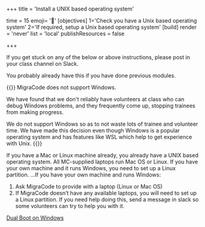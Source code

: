 +++
title = 'Install a UNIX based operating system'

time = 15
emoji= '🧰'
[objectives]
    1='Check you have a Unix based operating system'
    2='If required, setup a Unix based operating system'
[build]
  render = 'never'
  list = 'local'
  publishResources = false

+++

If you get stuck on any of the below or above instructions, please post in your class channel on Slack.

You probably already have this if you have done previous modules.

<!-- CYF-ONLY -->

{{<note type="Note!">}}
MigraCode does not support Windows.

We have found that we don't reliably have volunteers at class who can debug Windows problems, and they frequently come up, stopping trainees from making progress.

We do not support Windows so as to not waste lots of trainee and volunteer time. We have made this decision even though Windows is a popular operating system and has features like WSL which help to get experience with Unix.
{{</note>}}

If you have a Mac or Linux machine already, you already have a UNIX based operating system. All MC-supplied laptops run Mac OS or Linux. If you have your own machine and it runs Windows, you need to set up a Linux partition. …If you have your own machine and runs Windows:
1. Ask MigraCode to provide with a laptop (Linux or Mac OS)
2. If MigraCode doesn’t have any available laptops, you will need to set up a Linux partition.
If you need help doing this, send a message in slack so some volunteers can try to help you with it.
<!-- END-CYF-ONLY -->

[Dual Boot on Windows](https://help.ubuntu.com/community/WindowsDualBoot)
